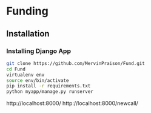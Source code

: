 # Funding

## Installation

### Installing Django App

```sh
git clone https://github.com/MervinPraison/Fund.git
cd Fund
virtualenv env
source env/bin/activate
pip install -r requirements.txt
python myapp/manage.py runserver
```

http://localhost:8000/
http://localhost:8000/newcall/
